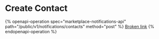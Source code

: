 # Create Contact

{% openapi-operation spec="marketplace-notifications-api" path="/public/v1/notifications/contacts" method="post" %}
[Broken link](broken-reference)
{% endopenapi-operation %}
